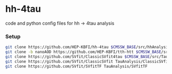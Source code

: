 # hh-4tau
code and python config files for hh -> 4tau analysis

### Setup

```bash
git clone https://github.com/HEP-KBFI/hh-4tau $CMSSW_BASE/src/hhAnalysis/tttt
git clone -b nanoAOD https://github.com/HEP-KBFI/tth-htt $CMSSW_BASE/src/tthAnalysis/HiggsToTauTau
git clone https://github.com/SVfit/ClassicSVfit4tau $CMSSW_BASE/src/TauAnalysis/SVfit4tau
git clone https://github.com/SVfit/ClassicSVfit TauAnalysis/ClassicSVfit
git clone https://github.com/SVfit/SVfitTF TauAnalysis/SVfitTF
```
